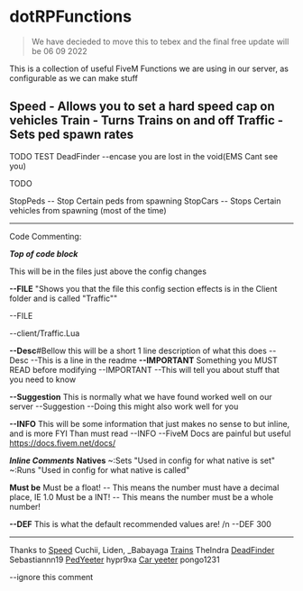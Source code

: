 # dotRPFunctions


> We have decieded to move this to tebex and the final free update will be 06 09 2022





This is a collection of useful FiveM Functions we are using in our server, as configurable as we can make stuff

Speed - Allows you to set a hard speed cap on vehicles
Train - Turns Trains on and off
Traffic - Sets ped spawn rates
---
TODO TEST
DeadFinder --encase you are lost in the void(EMS Cant see you)

TODO

StopPeds -- Stop Certain peds from spawning
StopCars -- Stops Certain vehicles from spawning (most of the time)




--------------------------------------------------------------------------
Code Commenting:


***Top of code block***

This will be in the files just above the config changes


**--FILE** "Shows you that the file this config section effects is in the Client folder and is called "Traffic""

--FILE

--client/Traffic.Lua

**--Desc**#Bellow this will be a short 1 line description of what this does
--Desc
--This is a line in the readme
**--IMPORTANT** Something you MUST READ before modifying
--IMPORTANT
--This will tell you about stuff that you need to know

**--Suggestion** This is normally what we have found worked well on our server
--Suggestion
--Doing this might also work well for you

**--INFO** This will be some information that just makes no sense to but inline, and is more FYI Than must read
--INFO
--FiveM Docs are painful but useful <https://docs.fivem.net/docs/>

***Inline Comments***
**Natives**
~:Sets "Used in config for what native is set"
~:Runs "Used in config for what native is called"

**Must be**
Must be a float! -- This means the number must have a decimal place, IE 1.0
Must be a INT! -- This means the number must be a whole number!

**--DEF** This is what the default recommended values are! /n
--DEF 300
________________________________________________________________
Thanks to
[Speed](https://forum.cfx.re/t/global-speed-limit/3419586/3)
Cuchii, Liden, _Babayaga
[Trains](https://forum.cfx.re/t/ai-trains-in-fivem/1303817)
TheIndra
[DeadFinder](https://forum.cfx.re/t/solved-ems-does-not-see-the-dead-body/1211508/2)
Sebastiannn19
[PedYeeter](https://forum.cfx.re/t/help-remove-peds-in-a-specific-location/88388)
hypr9xa
[Car yeeter](https://forum.cfx.re/t/release-model-blacklist-v1-1/7574/19)
pongo1231

--ignore this comment 
